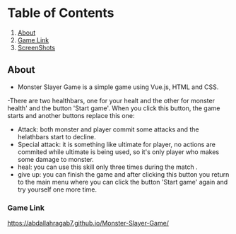 # Table of Contents
1. [About](#about)
2. [Game Link](#game-link)
3. [ScreenShots](#usage)

## About <a name = "about"></a>
- Monster Slayer Game is a simple game using Vue.js, HTML and CSS.

-There are two healthbars, one for your healt and the other for monster health' and the button 'Start game'. When you click this button, the game starts and another buttons replace this one:
- Attack: both monster and player commit some attacks and the helathbars start to decline.
- Special attack: it is something like ultimate for player, no actions are commited while ultimate is being used, so it's only player who makes some damage to monster.
- heal: you can use this skill only three times during the match .
- give up: you can finish the game and after clicking this button you return to the main menu where you can click the button 'Start game' again and try yourself one more time.



### Game Link <a name = "game-link"></a>
https://abdallahragab7.github.io/Monster-Slayer-Game/

